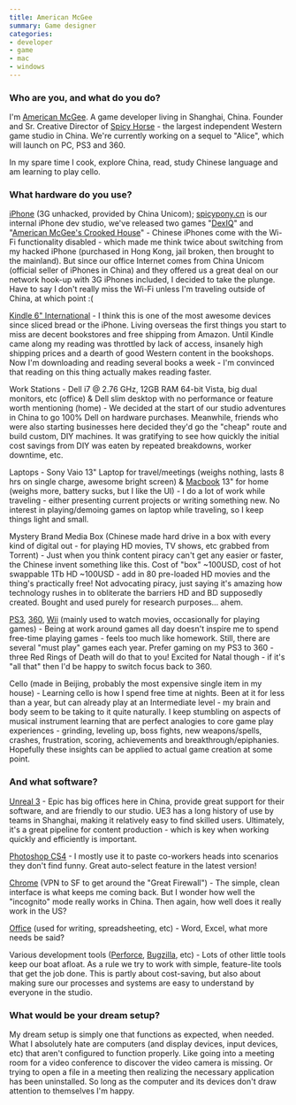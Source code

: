 ```yaml
---
title: American McGee
summary: Game designer
categories:
- developer
- game
- mac
- windows
---
```


### Who are you, and what do you do?

I'm [American McGee](http://www.americanmcgee.com/ "American's site."). A game developer living in Shanghai, China. Founder and Sr. Creative Director of [Spicy Horse](http://www.spicyhorse.com/home.html "American's gaming company.") - the largest independent Western game studio in China. We're currently working on a sequel to "Alice", which will launch on PC, PS3 and 360.

In my spare time I cook, explore China, read, study Chinese language and am learning to play cello.

### What hardware do you use?

[iPhone][iphone-3g] (3G unhacked, provided by China Unicom); [spicypony.cn](http://spicypony.cn/) is our internal iPhone dev studio, we've released two games "[DexIQ][dexiq-ios]" and "[American McGee's Crooked House][crooked-house-ios]" - Chinese iPhones come with the Wi-Fi functionality disabled - which made me think twice about switching from my hacked iPhone (purchased in Hong Kong, jail broken, then brought to the mainland). But since our office Internet comes from China Unicom (official seller of iPhones in China) and they offered us a great deal on our network hook-up with 3G iPhones included, I decided to take the plunge. Have to say I don't really miss the Wi-Fi unless I'm traveling outside of China, at which point :(

[Kindle 6" International][kindle] - I think this is one of the most awesome devices since sliced bread or the iPhone. Living overseas the first things you start to miss are decent bookstores and free shipping from Amazon. Until Kindle came along my reading was throttled by lack of access, insanely high shipping prices and a dearth of good Western content in the bookshops. Now I'm downloading and reading several books a week - I'm convinced that reading on this thing actually makes reading faster.

Work Stations - Dell i7 @ 2.76 GHz, 12GB RAM 64-bit Vista, big dual monitors, etc (office) & Dell slim desktop with no performance or feature worth mentioning (home) - We decided at the start of our studio adventures in China to go 100% Dell on hardware purchases. Meanwhile, friends who were also starting businesses here decided they'd go the "cheap" route and build custom, DIY machines. It was gratifying to see how quickly the initial cost savings from DIY was eaten by repeated breakdowns, worker downtime, etc.

Laptops - Sony Vaio 13" Laptop for travel/meetings (weighs nothing, lasts 8 hrs on single charge, awesome bright screen) & [Macbook][] 13" for home (weighs more, battery sucks, but I like the UI) - I do a lot of work while traveling - either presenting current projects or writing something new. No interest in playing/demoing games on laptop while traveling, so I keep things light and small.

Mystery Brand Media Box (Chinese made hard drive in a box with every kind of digital out - for playing HD movies, TV shows, etc grabbed from Torrent) - Just when you think content piracy can't get any easier or faster, the Chinese invent something like this. Cost of "box" ~100USD, cost of hot swappable 1Tb HD ~100USD - add in 80 pre-loaded HD movies and the thing's practically free! Not advocating piracy, just saying it's amazing how technology rushes in to obliterate the barriers HD and BD supposedly created. Bought and used purely for research purposes... ahem.

[PS3][], [360][xbox-360], [Wii][] (mainly used to watch movies, occasionally for playing games) - Being at work around games all day doesn't inspire me to spend free-time playing games - feels too much like homework. Still, there are several "must play" games each year. Prefer gaming on my PS3 to 360 - three Red Rings of Death will do that to you! Excited for Natal though - if it's "all that" then I'd be happy to switch focus back to 360.

Cello (made in Beijing, probably the most expensive single item in my house) - Learning cello is how I spend free time at nights. Been at it for less than a year, but can already play at an Intermediate level - my brain and body seem to be taking to it quite naturally. I keep stumbling on aspects of musical instrument learning that are perfect analogies to core game play experiences - grinding, leveling up, boss fights, new weapons/spells, crashes, frustration, scoring, achievements and breakthrough/epiphanies. Hopefully these insights can be applied to actual game creation at some point.

### And what software?

[Unreal 3][unreal-engine] - Epic has big offices here in China, provide great support for their software, and are friendly to our studio. UE3 has a long history of use by teams in Shanghai, making it relatively easy to find skilled users. Ultimately, it's a great pipeline for content production - which is key when working quickly and efficiently is important.

[Photoshop CS4][photoshop] - I mostly use it to paste co-workers heads into scenarios they don't find funny. Great auto-select feature in the latest version!

[Chrome][] (VPN to SF to get around the "Great Firewall") - The simple, clean interface is what keeps me coming back. But I wonder how well the "incognito" mode really works in China. Then again, how well does it really work in the US?

[Office][] (used for writing, spreadsheeting, etc) - Word, Excel, what more needs be said?

Various development tools ([Perforce][], [Bugzilla][], etc) - Lots of other little tools keep our boat afloat. As a rule we try to work with simple, feature-lite tools that get the job done. This is partly about cost-saving, but also about making sure our processes and systems are easy to understand by everyone in the studio.

### What would be your dream setup?

My dream setup is simply one that functions as expected, when needed. What I absolutely hate are computers (and display devices, input devices, etc) that aren't configured to function properly. Like going into a meeting room for a video conference to discover the video camera is missing. Or trying to open a file in a meeting then realizing the necessary application has been uninstalled. So long as the computer and its devices don't draw attention to themselves I'm happy.

[iphone-3g]: https://en.wikipedia.org/wiki/IPhone_3G "A smartphone."
[macbook]: https://en.wikipedia.org/wiki/MacBook "A laptop."
[xbox-360]: http://www.xbox.com:80/en-US/Xbox360 "A gaming console."
[kindle]: https://www.amazon.com/Kindle-Ereader-ebook-reader/dp/B007HCCNJU "A digital book reader."
[ps3]: http://us.playstation.com/PS3/ "A shiny gaming console from Sony."
[wii]: https://www.nintendo.com/wii "A unique gaming console."
[unreal-engine]: https://www.unrealengine.com/what-is-unreal-engine-4 "A 3D game engine."
[office]: https://products.office.com/en-us/home "An office productivity suite."
[chrome]: https://www.google.com/intl/en/chrome/browser/ "A WebKit-based browser, where each tab runs in its own thread."
[crooked-house-ios]: https://itunes.apple.com/us/app/american-mcgees-crooked-house/id363493706 "A puzzle game for the iPhone"
[dexiq-ios]: https://itunes.apple.com/us/app/dexiq/id343820907 "A dual IQ and dexterity game for the iPhone."
[bugzilla]: https://www.bugzilla.org/ "An open-source bug tracking system."
[perforce]: https://www.perforce.com/ "A software configuration and deploy suite."
[photoshop]: https://www.adobe.com/products/photoshop.html "A bitmap image editor."
